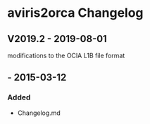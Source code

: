 
# aviris2orca Changelog

## V2019.2 - 2019-08-01
modifications to the OCIA L1B file format

## <VERSION> - 2015-03-12
### Added
  * Changelog.md
